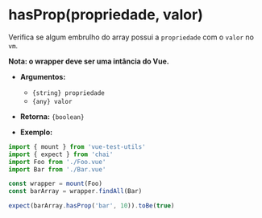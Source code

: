# hasProp(propriedade, valor)

Verifica se algum embrulho do array possui a `propriedade` com o `valor` no `vm`.

**Nota: o wrapper deve ser uma intância do Vue.**

- **Argumentos:**
  - `{string} propriedade`
  - `{any} valor`

- **Retorna:** `{boolean}`

- **Exemplo:**

```js
import { mount } from 'vue-test-utils'
import { expect } from 'chai'
import Foo from './Foo.vue'
import Bar from './Bar.vue'

const wrapper = mount(Foo)
const barArray = wrapper.findAll(Bar)

expect(barArray.hasProp('bar', 10)).toBe(true)
```
